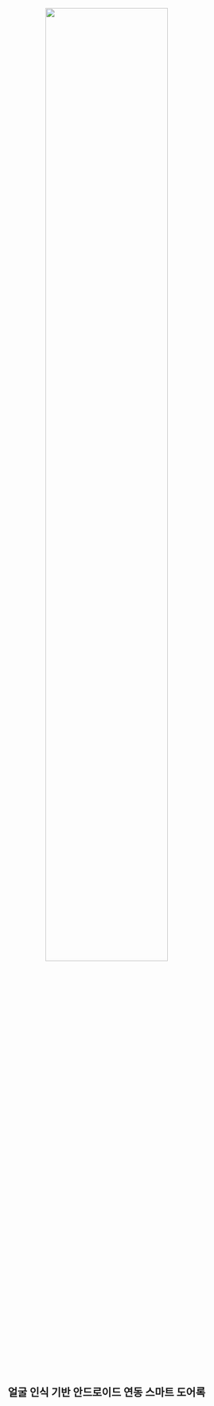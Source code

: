 <p align="center">
    	<img src="https://github.com/visAIgeNew/.github/assets/87819894/e1e50774-e201-4181-9320-12d8ab74c954" width="70%"/>
</p>


<h2 align="center">얼굴 인식 기반 안드로이드 연동 스마트 도어록</h2>
